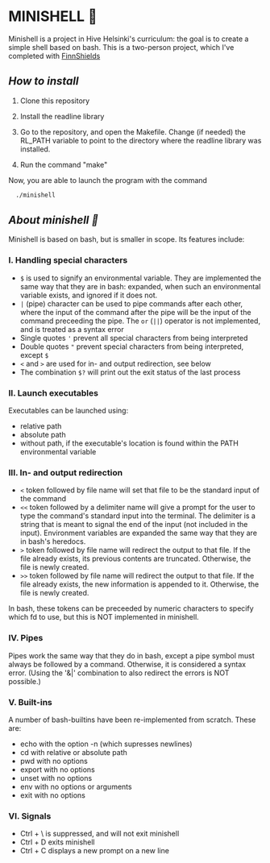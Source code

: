 # **MINISHELL 🐢**

Minishell is a project in Hive Helsinki's curriculum: the goal is to create a simple shell based on bash.
This is a two-person project, which I've completed with [FinnShields](https://github.com/FinnShields)

## ***How to install***

1. Clone this repository

2. Install the readline library

3. Go to the repository, and open the Makefile. Change (if needed) the RL_PATH variable to point to the directory where the readline library was installed.

4. Run the command "make"

Now, you are able to launch the program with the command

```bash
  ./minishell
```

## ***About minishell 🐢***

Minishell is based on bash, but is smaller in scope. Its features include:

### I. Handling special characters

- `$` is used to signify an environmental variable. They are implemented the same way that they are in bash: expanded, when such an environmental variable exists, and ignored if it does not.
- `|` (pipe) character can be used to pipe commands after each other, where the input of the command after the pipe will be the input of the command preceeding the pipe. The `or` (`||`) operator is not implemented, and is treated as a syntax error
- Single quotes `'` prevent all special characters from being interpreted
- Double quotes `"` prevent special characters from being interpreted, except `$`
- `<` and `>` are used for in- and output redirection, see below
- The combination `$?` will print out the exit status of the last process

### II. Launch executables

Executables can be launched using:

- relative path
- absolute path
- without path, if the executable's location is found within the PATH environmental variable

### III. In- and output redirection

- `<` token followed by file name will set that file to be the standard input of the command
- `<<` token followed by a delimiter name will give a prompt for the user to type the command's standard input into the terminal. The delimiter is a string that is meant to signal the end of the input (not included in the input). Environment variables are expanded the same way that they are in bash's heredocs.
- `>` token followed by file name will redirect the output to that file. If the file already exists, its previous contents are truncated. Otherwise, the file is newly created.
- `>>` token followed by file name will redirect the output to that file. If the file already exists, the new information is appended to it. Otherwise, the file is newly created.

In bash, these tokens can be preceeded by numeric characters to specify which fd to use, but this is NOT implemented in minishell.

### IV. Pipes

Pipes work the same way that they do in bash, except a pipe symbol must always be followed by a command. Otherwise, it is considered a syntax error. (Using the '&|' combination to also redirect the errors is NOT possible.)

### V. Built-ins

A number of bash-builtins have been re-implemented from scratch. These are:

- echo with the option -n (which supresses newlines)
- cd with relative or absolute path
- pwd with no options
- export with no options
- unset with no options
- env with no options or arguments
- exit with no options

### VI. Signals

- Ctrl + \ is suppressed, and will not exit minishell
- Ctrl + D exits minishell
- Ctrl + C displays a new prompt on a new line
